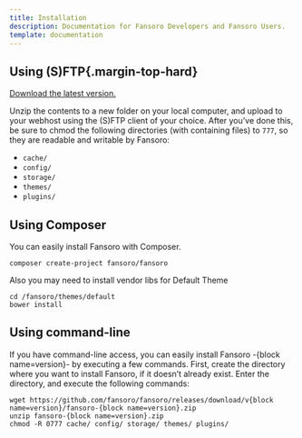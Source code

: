 ```yaml
---
title: Installation
description: Documentation for Fansoro Developers and Fansoro Users.
template: documentation
---
```


## Using (S)FTP{.margin-top-hard}

[Download the latest version.](http://fansoro.org/download)  

Unzip the contents to a new folder on your local computer, and upload to your webhost using the (S)FTP client of your choice. After you’ve done this, be sure to chmod the following directories (with containing files) to `777`, so they are readable and writable by Fansoro:  
* `cache/`
* `config/`
* `storage/`
* `themes/`
* `plugins/`

## Using Composer

You can easily install Fansoro with Composer.

```
composer create-project fansoro/fansoro
```

Also you may need to install vendor libs for Default Theme
```
cd /fansoro/themes/default  
bower install
```


## Using command-line

If you have command-line access, you can easily install Fansoro -{block name=version}- by executing a few commands.   First, create the directory where you want to install Fansoro, if it doesn’t already exist. Enter the directory, and execute the following commands:  

```
wget https://github.com/fansoro/fansoro/releases/download/v{block name=version}/fansoro-{block name=version}.zip
unzip fansoro-{block name=version}.zip
chmod -R 0777 cache/ config/ storage/ themes/ plugins/
```

